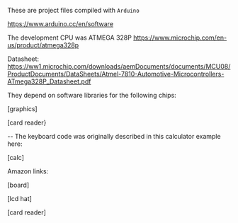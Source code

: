 These are project files compiled with `Arduino`

https://www.arduino.cc/en/software

The development CPU was ATMEGA 328P
https://www.microchip.com/en-us/product/atmega328p

Datasheet:
https://ww1.microchip.com/downloads/aemDocuments/documents/MCU08/ProductDocuments/DataSheets/Atmel-7810-Automotive-Microcontrollers-ATmega328P_Datasheet.pdf

They depend on software libraries for the following chips:

[graphics]

[card reader}

--
The keyboard code was originally described in this calculator example here:

[calc]

Amazon links:

[board]

[lcd hat]

[card reader]
